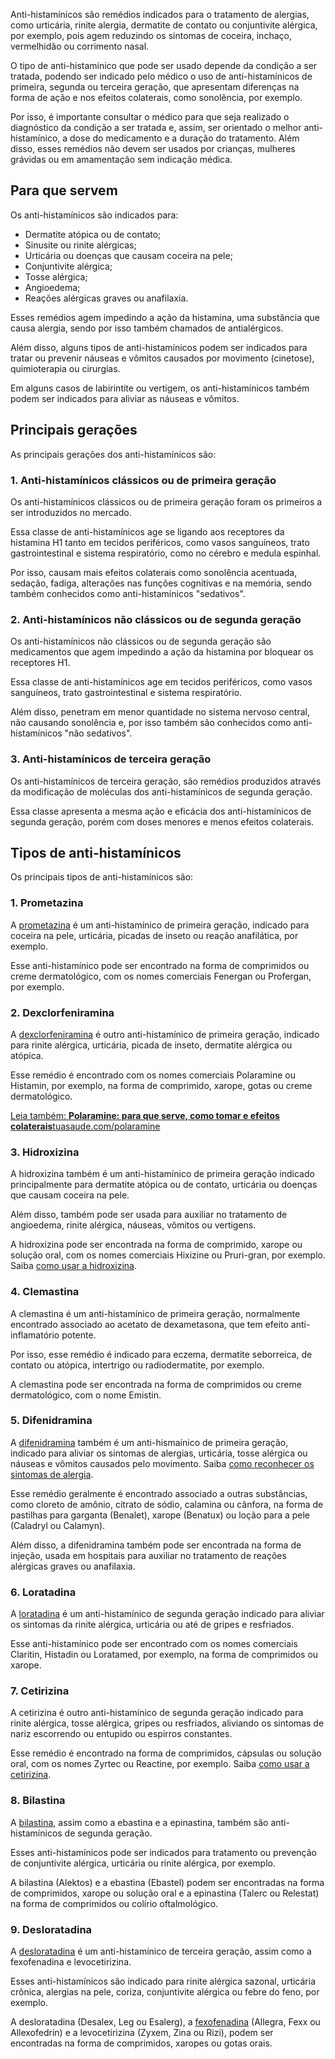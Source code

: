 Anti-histamínicos são remédios indicados para o tratamento de alergias, como urticária, rinite alergia, dermatite de contato ou conjuntivite alérgica, por exemplo, pois agem reduzindo os sintomas de coceira, inchaço, vermelhidão ou corrimento nasal.

O tipo de anti-histamínico que pode ser usado depende da condição a ser tratada, podendo ser indicado pelo médico o uso de anti-histamínicos de primeira, segunda ou terceira geração, que apresentam diferenças na forma de ação e nos efeitos colaterais, como sonolência, por exemplo.

Por isso, é importante consultar o médico para que seja realizado o diagnóstico da condição a ser tratada e, assim, ser orientado o melhor anti-histamínico, a dose do medicamento e a duração do tratamento. Além disso, esses remédios não devem ser usados por crianças, mulheres grávidas ou em amamentação sem indicação médica.
## Para que servem

Os anti-histamínicos são indicados para:

- Dermatite atópica ou de contato;
- Sinusite ou rinite alérgicas;
- Urticária ou doenças que causam coceira na pele;
- Conjuntivite alérgica;
- Tosse alérgica;
- Angioedema;
- Reações alérgicas graves ou anafilaxia.

Esses remédios agem impedindo a ação da histamina, uma substância que causa alergia, sendo por isso também chamados de antialérgicos.

Além disso, alguns tipos de anti-histamínicos podem ser indicados para tratar ou prevenir náuseas e vômitos causados por movimento (cinetose), quimioterapia ou cirurgias.

Em alguns casos de labirintite ou vertigem, os anti-histamínicos também podem ser indicados para aliviar as náuseas e vômitos.
## Principais gerações

As principais gerações dos anti-histamínicos são:

### 1. Anti-histamínicos clássicos ou de primeira geração

Os anti-histamínicos clássicos ou de primeira geração foram os primeiros a ser introduzidos no mercado.

Essa classe de anti-histamínicos age se ligando aos receptores da histamina H1 tanto em tecidos periféricos, como vasos sanguíneos, trato gastrointestinal e sistema respiratório, como no cérebro e medula espinhal.

Por isso, causam mais efeitos colaterais como sonolência acentuada, sedação, fadiga, alterações nas funções cognitivas e na memória, sendo também conhecidos como anti-histamínicos "sedativos".

### 2. Anti-histamínicos não clássicos ou de segunda geração

Os anti-histamínicos não clássicos ou de segunda geração são medicamentos que agem impedindo a ação da histamina por bloquear os receptores H1.

Essa classe de anti-histamínicos age em tecidos periféricos, como vasos sanguíneos, trato gastrointestinal e sistema respiratório.

Além disso, penetram em menor quantidade no sistema nervoso central, não causando sonolência e, por isso também são conhecidos como anti-histamínicos "não sedativos".

### 3. Anti-histamínicos de terceira geração

Os anti-histamínicos de terceira geração, são remédios produzidos através da modificação de moléculas dos anti-histamínicos de segunda geração.

Essa classe apresenta a mesma ação e eficácia dos anti-histamínicos de segunda geração, porém com doses menores e menos efeitos colaterais.

## Tipos de anti-histamínicos

Os principais tipos de anti-histamínicos são:

### 1. Prometazina

A [prometazina](https://www.tuasaude.com/prometazina-fenergan/) é um anti-histamínico de primeira geração, indicado para coceira na pele, urticária, picadas de inseto ou reação anafilática, por exemplo.

Esse anti-histamínico pode ser encontrado na forma de comprimidos ou creme dermatológico, com os nomes comerciais Fenergan ou Profergan, por exemplo.

### 2. Dexclorfeniramina

A [dexclorfeniramina](https://www.tuasaude.com/dexclorfeniramina/) é outro anti-histamínico de primeira geração, indicado para rinite alérgica, urticária, picada de inseto, dermatite alérgica ou atópica.

Esse remédio é encontrado com os nomes comerciais Polaramine ou Histamin, por exemplo, na forma de comprimido, xarope, gotas ou creme dermatológico.

[Leia também: **Polaramine: para que serve, como tomar e efeitos colaterais**tuasaude.com/polaramine](https://www.tuasaude.com/polaramine/)

### 3. Hidroxizina

A hidroxizina também é um anti-histamínico de primeira geração indicado principalmente para dermatite atópica ou de contato, urticária ou doenças que causam coceira na pele.

Além disso, também pode ser usada para auxiliar no tratamento de angioedema, rinite alérgica, náuseas, vômitos ou vertigens.

A hidroxizina pode ser encontrada na forma de comprimido, xarope ou solução oral, com os nomes comerciais Hixizine ou Pruri-gran, por exemplo. Saiba [como usar a hidroxizina](https://www.tuasaude.com/hidroxizina/).

### 4. Clemastina

A clemastina é um anti-histamínico de primeira geração, normalmente encontrado associado ao acetato de dexametasona, que tem efeito anti-inflamatório potente.

Por isso, esse remédio é indicado para eczema, dermatite seborreica, de contato ou atópica, intertrigo ou radiodermatite, por exemplo.

A clemastina pode ser encontrada na forma de comprimidos ou creme dermatológico, com o nome Emistin.

### 5. Difenidramina

A [difenidramina](https://www.tuasaude.com/difenidramina/) também é um anti-hismaínico de primeira geração, indicado para aliviar os sintomas de alergias, urticária, tosse alérgica ou náuseas e vômitos causados pelo movimento. Saiba [como reconhecer os sintomas de alergia](https://www.tuasaude.com/sintomas-de-alergia/).

Esse remédio geralmente é encontrado associado a outras substâncias, como cloreto de amônio, citrato de sódio, calamina ou cânfora, na forma de pastilhas para garganta (Benalet), xarope (Benatux) ou loção para a pele (Caladryl ou Calamyn).

Além disso, a difenidramina também pode ser encontrada na forma de injeção, usada em hospitais para auxiliar no tratamento de reações alérgicas graves ou anafilaxia.

### 6. Loratadina

A [loratadina](https://www.tuasaude.com/loratadina-claritin/) é um anti-histamínico de segunda geração indicado para aliviar os sintomas da rinite alérgica, urticária ou até de gripes e resfriados.

Esse anti-histamínico pode ser encontrado com os nomes comerciais Claritin, Histadin ou Loratamed, por exemplo, na forma de comprimidos ou xarope.

### 7. Cetirizina

A cetirizina é outro anti-histamínico de segunda geração indicado para rinite alérgica, tosse alérgica, gripes ou resfriados, aliviando os sintomas de nariz escorrendo ou entupido ou espirros constantes.

Esse remédio é encontrado na forma de comprimidos, cápsulas ou solução oral, com os nomes Zyrtec ou Reactine, por exemplo. Saiba [como usar a cetirizina](https://www.tuasaude.com/cetirizina-zyrtec/).

### 8. Bilastina

A [bilastina](https://www.tuasaude.com/bilastina/), assim como a ebastina e a epinastina, também são anti-histamínicos de segunda geração.

Esses anti-histamínicos pode ser indicados para tratamento ou prevenção de conjuntivite alérgica, urticária ou rinite alérgica, por exemplo.

A bilastina (Alektos) e a ebastina (Ebastel) podem ser encontradas na forma de comprimidos, xarope ou solução oral e a epinastina (Talerc ou Relestat) na forma de comprimidos ou colírio oftalmológico.

### 9. Desloratadina

A [desloratadina](https://www.tuasaude.com/desloratadina-desalex/) é um anti-histamínico de terceira geração, assim como a fexofenadina e levocetirizina.

Esses anti-histamínicos são indicado para rinite alérgica sazonal, urticária crônica, alergias na pele, coriza, conjuntivite alérgica ou febre do feno, por exemplo.

A desloratadina (Desalex, Leg ou Esalerg), a [fexofenadina](https://www.tuasaude.com/fexofenadina/) (Allegra, Fexx ou Allexofedrin) e a levocetirizina (Zyxem, Zina ou Rizi), podem ser encontradas na forma de comprimidos, xaropes ou gotas orais.